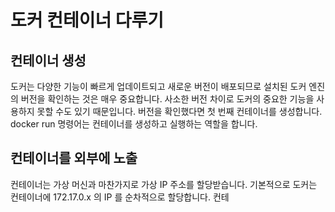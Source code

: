 # 도커 컨테이너 다루기

## 컨테이너 생성
도커는 다양한 기능이 빠르게 업데이트되고 새로운 버전이 배포되므로 설치된 도커 엔진의 버전을 확인하는 것은 매우 중요합니다. 사소한 버전 차이로 도커의 중요한 기능을 사용하지 못할 수도 있기 때문입니다. 
버전을 확인했다면 첫 번째 컨테이너를 생성합니다. docker run 명령어는 컨테이너를 생성하고 실행하는 역할을 합니다. 

## 컨테이너를 외부에 노출
컨테이너는 가상 머신과 마찬가지로 가상 IP 주소를 할당받습니다. 기본적으로 도커는 컨테이너에 172.17.0.x 의 IP 를 순차적으로 할당합니다. 컨테
<!--stackedit_data:
eyJoaXN0b3J5IjpbLTEzNTY3Nzg2NDUsLTIxMjk3MTM1MjYsMT
k5MDc3NDI4M119
-->